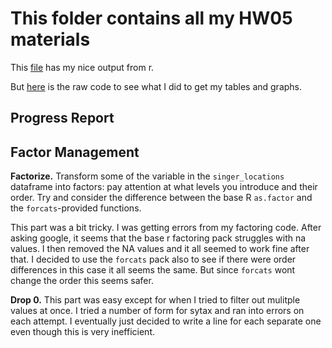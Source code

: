 # This folder contains all my HW05 materials



This [file](https://github.com/Jenncscampbell/STAT545-hw-Campbell-Jennifer/blob/master/hw05/hw5.md) has my nice output from r. 

But [here](https://github.com/Jenncscampbell/STAT545-hw-Campbell-Jennifer/blob/master/hw05/hw5.Rmd) is the raw code to see what I did to get my tables and graphs.



## Progress Report

## Factor Management

**Factorize.** Transform some of the variable in the `singer_locations` dataframe into factors: pay attention at what levels you introduce and their order. Try and consider the difference between the base R `as.factor` and the `forcats`-provided functions.

This part was a bit tricky. I was getting errors from my factoring code. After asking google, it seems that the base r factoring pack struggles with na values. I then removed the NA values and it all seemed to work fine after that. I decided to use the `forcats` pack also to see if there were order differences in this case it all seems the same. But since `forcats` wont change the order this seems safer. 


**Drop 0.** This part was easy except for when I tried to filter out mulitple values at once. I tried a number of form for sytax and ran into errors on each attempt. I eventually just decided to write a line for each separate one even though this is very inefficient. 
